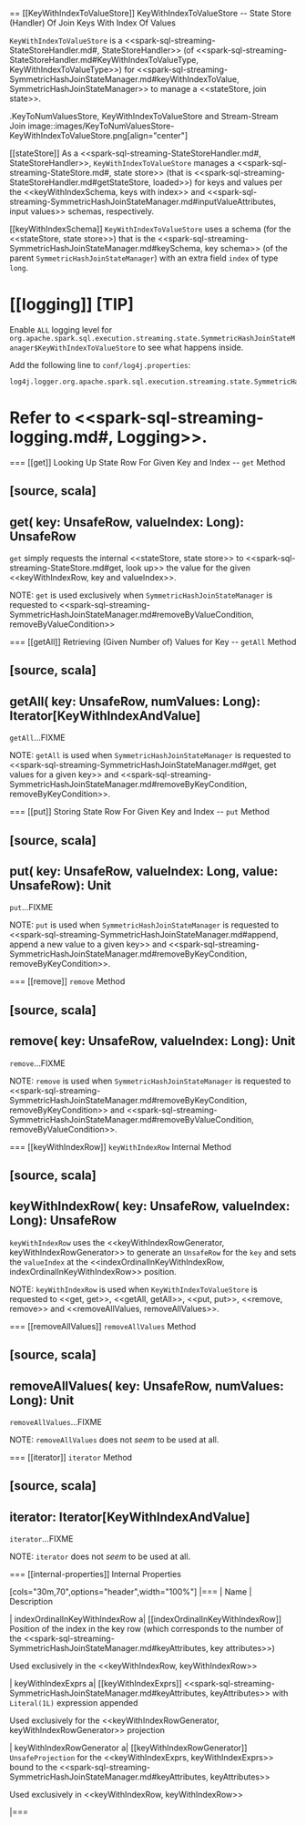 == [[KeyWithIndexToValueStore]] KeyWithIndexToValueStore -- State Store (Handler) Of Join Keys With Index Of Values

`KeyWithIndexToValueStore` is a <<spark-sql-streaming-StateStoreHandler.md#, StateStoreHandler>> (of <<spark-sql-streaming-StateStoreHandler.md#KeyWithIndexToValueType, KeyWithIndexToValueType>>) for <<spark-sql-streaming-SymmetricHashJoinStateManager.md#keyWithIndexToValue, SymmetricHashJoinStateManager>> to manage a <<stateStore, join state>>.

.KeyToNumValuesStore, KeyWithIndexToValueStore and Stream-Stream Join
image::images/KeyToNumValuesStore-KeyWithIndexToValueStore.png[align="center"]

[[stateStore]]
As a <<spark-sql-streaming-StateStoreHandler.md#, StateStoreHandler>>, `KeyWithIndexToValueStore` manages a <<spark-sql-streaming-StateStore.md#, state store>> (that is <<spark-sql-streaming-StateStoreHandler.md#getStateStore, loaded>>) for keys and values per the <<keyWithIndexSchema, keys with index>> and <<spark-sql-streaming-SymmetricHashJoinStateManager.md#inputValueAttributes, input values>> schemas, respectively.

[[keyWithIndexSchema]]
`KeyWithIndexToValueStore` uses a schema (for the <<stateStore, state store>>) that is the <<spark-sql-streaming-SymmetricHashJoinStateManager.md#keySchema, key schema>> (of the parent `SymmetricHashJoinStateManager`) with an extra field `index` of type `long`.

[[logging]]
[TIP]
====
Enable `ALL` logging level for `org.apache.spark.sql.execution.streaming.state.SymmetricHashJoinStateManager$KeyWithIndexToValueStore` to see what happens inside.

Add the following line to `conf/log4j.properties`:

```
log4j.logger.org.apache.spark.sql.execution.streaming.state.SymmetricHashJoinStateManager$KeyWithIndexToValueStore=ALL
```

Refer to <<spark-sql-streaming-logging.md#, Logging>>.
====

=== [[get]] Looking Up State Row For Given Key and Index -- `get` Method

[source, scala]
----
get(
  key: UnsafeRow,
  valueIndex: Long): UnsafeRow
----

`get` simply requests the internal <<stateStore, state store>> to <<spark-sql-streaming-StateStore.md#get, look up>> the value for the given <<keyWithIndexRow, key and valueIndex>>.

NOTE: `get` is used exclusively when `SymmetricHashJoinStateManager` is requested to <<spark-sql-streaming-SymmetricHashJoinStateManager.md#removeByValueCondition, removeByValueCondition>>

=== [[getAll]] Retrieving (Given Number of) Values for Key -- `getAll` Method

[source, scala]
----
getAll(
  key: UnsafeRow,
  numValues: Long): Iterator[KeyWithIndexAndValue]
----

`getAll`...FIXME

NOTE: `getAll` is used when `SymmetricHashJoinStateManager` is requested to <<spark-sql-streaming-SymmetricHashJoinStateManager.md#get, get values for a given key>> and <<spark-sql-streaming-SymmetricHashJoinStateManager.md#removeByKeyCondition, removeByKeyCondition>>.

=== [[put]] Storing State Row For Given Key and Index -- `put` Method

[source, scala]
----
put(
  key: UnsafeRow,
  valueIndex: Long,
  value: UnsafeRow): Unit
----

`put`...FIXME

NOTE: `put` is used when `SymmetricHashJoinStateManager` is requested to <<spark-sql-streaming-SymmetricHashJoinStateManager.md#append, append a new value to a given key>> and <<spark-sql-streaming-SymmetricHashJoinStateManager.md#removeByKeyCondition, removeByKeyCondition>>.

=== [[remove]] `remove` Method

[source, scala]
----
remove(
  key: UnsafeRow,
  valueIndex: Long): Unit
----

`remove`...FIXME

NOTE: `remove` is used when `SymmetricHashJoinStateManager` is requested to <<spark-sql-streaming-SymmetricHashJoinStateManager.md#removeByKeyCondition, removeByKeyCondition>> and <<spark-sql-streaming-SymmetricHashJoinStateManager.md#removeByValueCondition, removeByValueCondition>>.

=== [[keyWithIndexRow]] `keyWithIndexRow` Internal Method

[source, scala]
----
keyWithIndexRow(
  key: UnsafeRow,
  valueIndex: Long): UnsafeRow
----

`keyWithIndexRow` uses the <<keyWithIndexRowGenerator, keyWithIndexRowGenerator>> to generate an `UnsafeRow` for the `key` and sets the `valueIndex` at the <<indexOrdinalInKeyWithIndexRow, indexOrdinalInKeyWithIndexRow>> position.

NOTE: `keyWithIndexRow` is used when `KeyWithIndexToValueStore` is requested to <<get, get>>, <<getAll, getAll>>, <<put, put>>, <<remove, remove>> and <<removeAllValues, removeAllValues>>.

=== [[removeAllValues]] `removeAllValues` Method

[source, scala]
----
removeAllValues(
  key: UnsafeRow,
  numValues: Long): Unit
----

`removeAllValues`...FIXME

NOTE: `removeAllValues` does not _seem_ to be used at all.

=== [[iterator]] `iterator` Method

[source, scala]
----
iterator: Iterator[KeyWithIndexAndValue]
----

`iterator`...FIXME

NOTE: `iterator` does not _seem_ to be used at all.

=== [[internal-properties]] Internal Properties

[cols="30m,70",options="header",width="100%"]
|===
| Name
| Description

| indexOrdinalInKeyWithIndexRow
a| [[indexOrdinalInKeyWithIndexRow]] Position of the index in the key row (which corresponds to the number of the <<spark-sql-streaming-SymmetricHashJoinStateManager.md#keyAttributes, key attributes>>)

Used exclusively in the <<keyWithIndexRow, keyWithIndexRow>>

| keyWithIndexExprs
a| [[keyWithIndexExprs]] <<spark-sql-streaming-SymmetricHashJoinStateManager.md#keyAttributes, keyAttributes>> with `Literal(1L)` expression appended

Used exclusively for the <<keyWithIndexRowGenerator, keyWithIndexRowGenerator>> projection

| keyWithIndexRowGenerator
a| [[keyWithIndexRowGenerator]] `UnsafeProjection` for the <<keyWithIndexExprs, keyWithIndexExprs>> bound to the <<spark-sql-streaming-SymmetricHashJoinStateManager.md#keyAttributes, keyAttributes>>

Used exclusively in <<keyWithIndexRow, keyWithIndexRow>>

|===
